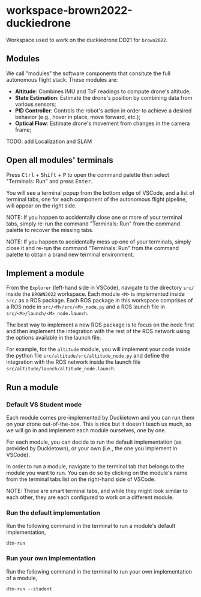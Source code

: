 # workspace-brown2022-duckiedrone

Workspace used to work on the duckiedrone DD21 for `brown2022`.


## Modules

We call "modules" the software components that consitute the full
autonomous flight stack.
These modules are:

- **Altitude**: Combines IMU and ToF readings to compute drone's altitude;
- **State Estimation**: Estimate the drone's position by combining data from various sensors;
- **PID Controller**: Controls the robot's action in order to achieve a desired behavior (e.g., hover in place, move forward, etc.);
- **Optical Flow**: Estimate drone's movement from changes in the camera frame;


TODO: add Localization and SLAM

## Open all modules' terminals

Press <kbd>Ctrl</kbd> + <kbd>Shift</kbd> + <kbd>P</kbd> to open the
command palette then select "Terminals: Run" and press <kbd>Enter</kbd>.

You will see a terminal popup from the bottom edge of VSCode, and a 
list of terminal tabs, one for each component of the autonomous flight 
pipeline, will appear on the right side.

NOTE: If you happen to accidentally close one or more of your
terminal tabs, simply re-run the command "Terminals: Run" from the
command palette to recover the missing tabs.

NOTE: If you happen to accidentally mess up one of your terminals, simply
close it and re-run the command "Terminals: Run" from the
command palette to obtain a brand new terminal environment.


## Implement a module

From the `Explorer` (left-hand side in VSCode), navigate to the directory
`src/` inside the `BROWN2022` workspace.
Each module `<M>` is implemented inside `src/` as a ROS package.
Each ROS package in this workspace comprises of a ROS node in 
`src/<M>/src/<M>_node.py` and a ROS launch file in 
`src/<M>/launch/<M>_node.launch`.

The best way to implement a new ROS package is to focus on the 
node first and then implement the integration with the rest of the
ROS network using the options available in the launch file.

For example, for the `altitude` module, you will 
implement your code inside the python file 
`src/altitude/src/altitude_node.py` 
and define the integration with the ROS network inside the launch file
`src/altitude/launch/altitude_node.launch`.


## Run a module

### Default VS Student mode

Each module comes pre-implemented by Duckietown and you can run them
on your drone out-of-the-box. This is nice but it doesn't teach us much, 
so we will go in and implement each module ourselves, one by one.

For each module, you can decide to run the default implementation 
(as provided by Duckietown), or your own (i.e., the one you implement 
in VSCode).

In order to run a module, navigate to the terminal tab that belongs to 
the module you want to run. You can do so by clicking on the module's 
name from the terminal tabs list on the right-hand side of VSCode.

NOTE: These are smart terminal tabs, and while they might look similar 
to each other, they are each configured to work on a different module.

### Run the default implementation

Run the following command in the terminal to run a module's default 
implementation,

```shell
dtm-run
```


### Run your own implementation

Run the following command in the terminal to run your own
implementation of a module,

```shell
dtm-run --student
```


